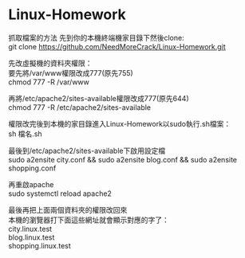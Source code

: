 # Linux-Homework
  
抓取檔案的方法 先到你的本機終端機家目錄下然後clone:  
git clone https://github.com/NeedMoreCrack/Linux-Homework.git   
  
先改虛擬機的資料夾權限：  
要先將/var/www權限改成777(原先755)  
chmod 777 -R /var/www  
  
再將/etc/apache2/sites-available權限改成777(原先644)  
chmod 777 -R /etc/apache2/sites-available  
  
權限改完後到本機的家目錄進入Linux-Homework以sudo執行.sh檔案：  
sh 檔名.sh  
  
最後到/etc/apache2/sites-available下啟用設定檔  
sudo a2ensite city.conf && sudo a2ensite blog.conf && sudo a2ensite shopping.conf  
  
再重啟apache  
sudo systemctl reload apache2  
  
最後再把上面兩個資料夾的權限改回來  
本機的瀏覽器打下面這些網址就會顯示對應的字了：  
city.linux.test  
blog.linux.test  
shopping.linux.test  
